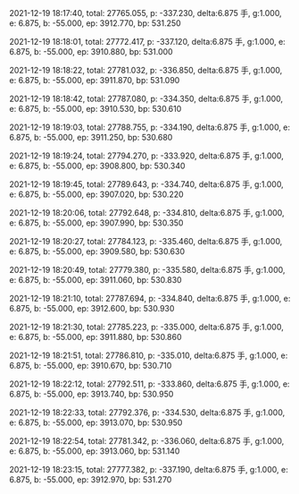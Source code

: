 2021-12-19 18:17:40, total: 27765.055, p: -337.230, delta:6.875 手, g:1.000, e: 6.875, b: -55.000, ep: 3912.770, bp: 531.250

2021-12-19 18:18:01, total: 27772.417, p: -337.120, delta:6.875 手, g:1.000, e: 6.875, b: -55.000, ep: 3910.880, bp: 531.000

2021-12-19 18:18:22, total: 27781.032, p: -336.850, delta:6.875 手, g:1.000, e: 6.875, b: -55.000, ep: 3911.870, bp: 531.090

2021-12-19 18:18:42, total: 27787.080, p: -334.350, delta:6.875 手, g:1.000, e: 6.875, b: -55.000, ep: 3910.530, bp: 530.610

2021-12-19 18:19:03, total: 27788.755, p: -334.190, delta:6.875 手, g:1.000, e: 6.875, b: -55.000, ep: 3911.250, bp: 530.680

2021-12-19 18:19:24, total: 27794.270, p: -333.920, delta:6.875 手, g:1.000, e: 6.875, b: -55.000, ep: 3908.800, bp: 530.340

2021-12-19 18:19:45, total: 27789.643, p: -334.740, delta:6.875 手, g:1.000, e: 6.875, b: -55.000, ep: 3907.020, bp: 530.220

2021-12-19 18:20:06, total: 27792.648, p: -334.810, delta:6.875 手, g:1.000, e: 6.875, b: -55.000, ep: 3907.990, bp: 530.350

2021-12-19 18:20:27, total: 27784.123, p: -335.460, delta:6.875 手, g:1.000, e: 6.875, b: -55.000, ep: 3909.580, bp: 530.630

2021-12-19 18:20:49, total: 27779.380, p: -335.580, delta:6.875 手, g:1.000, e: 6.875, b: -55.000, ep: 3911.060, bp: 530.830

2021-12-19 18:21:10, total: 27787.694, p: -334.840, delta:6.875 手, g:1.000, e: 6.875, b: -55.000, ep: 3912.600, bp: 530.930

2021-12-19 18:21:30, total: 27785.223, p: -335.000, delta:6.875 手, g:1.000, e: 6.875, b: -55.000, ep: 3911.880, bp: 530.860

2021-12-19 18:21:51, total: 27786.810, p: -335.010, delta:6.875 手, g:1.000, e: 6.875, b: -55.000, ep: 3910.670, bp: 530.710

2021-12-19 18:22:12, total: 27792.511, p: -333.860, delta:6.875 手, g:1.000, e: 6.875, b: -55.000, ep: 3913.740, bp: 530.950

2021-12-19 18:22:33, total: 27792.376, p: -334.530, delta:6.875 手, g:1.000, e: 6.875, b: -55.000, ep: 3913.070, bp: 530.950

2021-12-19 18:22:54, total: 27781.342, p: -336.060, delta:6.875 手, g:1.000, e: 6.875, b: -55.000, ep: 3913.060, bp: 531.140

2021-12-19 18:23:15, total: 27777.382, p: -337.190, delta:6.875 手, g:1.000, e: 6.875, b: -55.000, ep: 3912.970, bp: 531.270